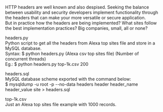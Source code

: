 HTTP headers are well known and also despised. Seeking the balance between usability and security developers implement functionality through the headers that can make your more versatile or secure application.<br>
But in practice how the headers are being implemented? What sites follow the best implementation practices? Big companies, small, all or none?<br>
<p>
headers.py<br>
Python script to get all the headers from Alexa top sites file and store in a MySQL database.<br>
Syntax: $ python headers.py (Alexa csv top sites file) (Number of concurrent threads)<br>
Eg.: $ python headers.py top-1k.csv 200<br>
</p>
<p>
headers.sql<br>
MySQL database scheme exported with the command below:<br>
$ mysqldump -u root -p --no-data headers header header_name header_value site > headers.sql<br>
</p>
<p>
top-1k.csv<br>
Just an Alexa top sites file example with 1000 records.<br>
</p>
